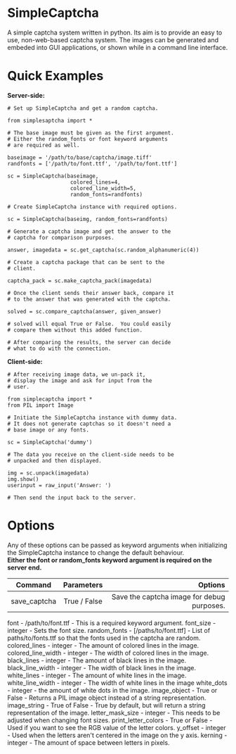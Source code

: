 SimpleCaptcha
=============

A simple captcha system written in python.  Its aim is to provide an easy to use, non-web-based captcha system.  The images can be generated and embeded into GUI applications, or shown while in a command line interface.

Quick Examples
==============

**Server-side:**


    # Set up SimpleCaptcha and get a random captcha.
    
    from simplesaptcha import *
    
    # The base image must be given as the first argument.
    # Either the random_fonts or font keyword arguments
    # are required as well.
    
    baseimage = '/path/to/base/captcha/image.tiff'
    randfonts = ['/path/to/font.ttf', '/path/to/font.ttf']
    
    sc = SimpleCaptcha(baseimage,
                        colored_lines=4,
                        colored_line_width=5,
                        random_fonts=randfonts)
    
    # Create SimpleCaptcha instance with required options.
    
    sc = SimpleCaptcha(baseimg, random_fonts=randfonts)
    
    # Generate a captcha image and get the answer to the 
    # captcha for comparison purposes.
    
    answer, imagedata = sc.get_captcha(sc.random_alphanumeric(4))
    
    # Create a captcha package that can be sent to the 
    # client.
    
    captcha_pack = sc.make_captcha_pack(imagedata)
    
    # Once the client sends their answer back, compare it
    # to the answer that was generated with the captcha.
    
    solved = sc.compare_captcha(answer, given_answer)

    # solved will equal True or False.  You could easily
    # compare them without this added function.
    
    # After comparing the results, the server can decide
    # what to do with the connection.

    
**Client-side:**


    # After receiving image data, we un-pack it,
    # display the image and ask for input from the 
    # user.
    
    from simplecaptcha import *
    from PIL import Image
    
    # Initiate the SimpleCaptcha instance with dummy data.
    # It does not generate captchas so it doesn't need a
    # base image or any fonts.
    
    sc = SimpleCaptcha('dummy')
    
    # The data you receive on the client-side needs to be
    # unpacked and then displayed.
    
    img = sc.unpack(imagedata)
    img.show()
    userinput = raw_input('Answer: ')
    
    # Then send the input back to the server.

Options
=======

Any of these options can be passed as keyword arguments when initializing the SimpleCaptcha instance to change the default behaviour.  
**Either the font or random_fonts keyword argument is required on the server end.**

|Command        |Parameters     | Options                                                                   |
| ------------- |:-------------:| -------------------------------------------------------------------------:|
|save_captcha   |True / False  |Save the captcha image for debug purposes.
font - /path/to/font.ttf - This is a required keyword argument.
font_size - integer - Sets the font size.
random_fonts - [/paths/to/font.ttf] - List of paths/to/fonts.ttf so that the fonts used in the captcha are random.
colored_lines - integer - The amount of colored lines in the image.
colored_line_width - integer - The width of colored lines in the image.
black_lines - integer - The amount of black lines in the image.
black_line_width - integer - The width of black lines in the image.
white_lines - integer - The amount of white lines in the image.
white_line_width - integer - The width of white lines in the image
white_dots - integer - the amount of white dots in the image.
image_object - True or False - Returns a PIL image object instead of a string representation.
image_string - True of False - True by default, but will return a string representation of the image.
letter_mask_size - integer - This needs to be adjusted when changing font sizes.
print_letter_colors - True or False - Used if you want to see the RGB value of the letter colors.
y_offset - integer - Used when the letters aren't centered in the image on the y axis.
kerning - integer - The amount of space between letters in pixels.
